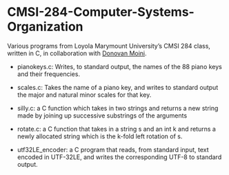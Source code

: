 # CMSI-284-Computer-Systems-Organization
Various programs from Loyola Marymount University’s CMSI 284 class, written in C, in collaboration with [Donovan Moini](https://github.com/dmoini).

- pianokeys.c: Writes, to standard output, the names of the 88 piano keys and their frequencies.
- scales.c: Takes the name of a piano key, and writes to standard output the major and natural minor scales for that key.
- silly.c: a C function which takes in two strings and returns a new string made by joining up successive substrings of the arguments

- rotate.c: a C function that takes in a string s and an int k and returns a newly allocated string which is the k-fold left rotation of s.

- utf32LE_encoder: a C program that reads, from standard input, text encoded in UTF-32LE, and writes the corresponding UTF-8 to standard output.
